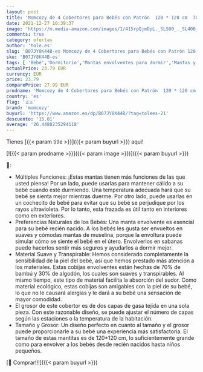 ```yaml
---
layout: post
title: 'Momcozy de 4 Cobertores para Bebés con Patrón  120 * 120 cm  70% de Bambú  30% de Algodón en Las Mantas para Bebés  Manta Suave para Dormir para el Bebé  Cebra '
date: 2021-12-27 10:39:37
image: 'https://m.media-amazon.com/images/I/415rpQjmDpL._SL500_._SL400_.jpg'
comments: true
category: ofertas
author: 'tole.es'
slug: 'B07JY8K44B-es Momcozy de 4 Cobertores para Bebés con Patrón 120 * 120 cm...'
sku: 'B07JY8K44B-es'
tags: [ 'Bebé','Dormitorio','Mantas envolventes para dormir','Mantas y mantitas para bebés','Ropa de cama','bebé','bebés','momcozy', ]
actualPrice: 23.79 EUR
currency: EUR
price: 23.79
comparePrice: 27.99 EUR
prodname: 'Momcozy de 4 Cobertores para Bebés con Patrón  120 * 120 cm  70% de Bambú  30% de Algodón en Las Mantas para Bebés  Manta Suave para Dormir para el Bebé  Cebra '
country: 'es'
flag: '🇪🇸'
brand: 'momcozy'
buyurl: 'https://www.amazon.es/dp/B07JY8K44B/?tag=tolees-21'
descuento: '15.01'
average: '26.4488235294118'
---
```


Tienes [{{< param title >}}]({{< param buyurl >}}) aqui!

[![{{< param prodname >}}]({{< param image >}})]({{< param buyurl >}})

🔎:

- Múltiples Funciones: ¡Estas mantas tienen más funciones de las que usted piensa! Por un lado, puede usarlas para mantener cálido a su bebé cuando esté durmiendo. Una temperatura adecuada hará que su bebé se sienta mejor mientras duerme. Por otro lado, puede usarlas en un cochecito de bebé para evitar que su bebé se perjudique por los rayos ultravioleta. Por lo tanto, esta frazada es útil tanto en interiores como en exteriores.
- Preferencias Naturales de los Bebés: Una manta envolvente es esencial para su bebé recién nacido. A los bebés les gusta ser envueltos en suaves y cómodas mantas de muselina, porque la envoltura puede simular cómo se siente el bebé en el útero. Envolverlos en sabanas puede hacerlos sentir más seguros y ayudarlos a dormir mejor.
- Material Suave y Transpirable: Hemos considerado completamente la sensibilidad de la piel del bebé, así que hemos prestado más atención a los materiales. Estas cobijas envolventes están hechas de 70% de bambú y 30% de algodón, los cuales son suaves y transpirables. Al mismo tiempo, este tipo de material facilita la absorción del sudor. Como material ecológico, estas cobijas son amigables con la piel de su bebé, lo que no le causará alergias y le dará a su bebé una sensación de mayor comodidad.
- El grosor de este cobertor es de dos capas de gasa tejida en una sola pieza. Con este razonable diseño, se puede ajustar el número de capas según las estaciones o la temperatura de la habitación.
- Tamaño y Grosor: Un diseño perfecto en cuanto al tamaño y el grosor puede proporcionarle a su bebé una experiencia más satisfactoria. El tamaño de estas mantitas es de 120*120 cm, lo suficientemente grande como para envolver a los bebés desde recién nacidos hasta niños pequeños.

[🛒 Comprar!!!]({{< param buyurl >}})
